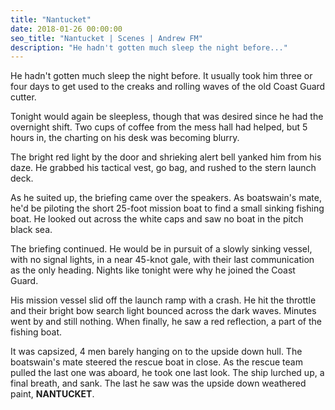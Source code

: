 ```yaml
---
title: "Nantucket"
date: 2018-01-26 00:00:00
seo_title: "Nantucket | Scenes | Andrew FM"
description: "He hadn't gotten much sleep the night before..."
---
```


He hadn't gotten much sleep the night before. It usually took him three or four days to get used to the creaks and rolling waves of the old Coast Guard cutter.

Tonight would again be sleepless, though that was desired since he had the overnight shift. Two cups of coffee from the mess hall had helped, but 5 hours in, the charting on his desk was becoming blurry.

The bright red light by the door and shrieking alert bell yanked him from his daze. He grabbed his tactical vest, go bag, and rushed to the stern launch deck.

As he suited up, the briefing came over the speakers. As boatswain's mate, he'd be piloting the short 25-foot mission boat to find a small sinking fishing boat. He looked out across the white caps and saw no boat in the pitch black sea.

The briefing continued. He would be in pursuit of a slowly sinking vessel, with no signal lights, in a near 45-knot gale, with their last communication as the only heading. Nights like tonight were why he joined the Coast Guard.

His mission vessel slid off the launch ramp with a crash. He hit the throttle and their bright bow search light bounced across the dark waves. Minutes went by and still nothing. When finally, he saw a red reflection, a part of the fishing boat.

It was capsized, 4 men barely hanging on to the upside down hull. The boatswain's mate steered the rescue boat in close. As the rescue team pulled the last one was aboard, he took one last look. The ship lurched up, a final breath, and sank. The last he saw was the upside down weathered paint, **NANTUCKET**.
